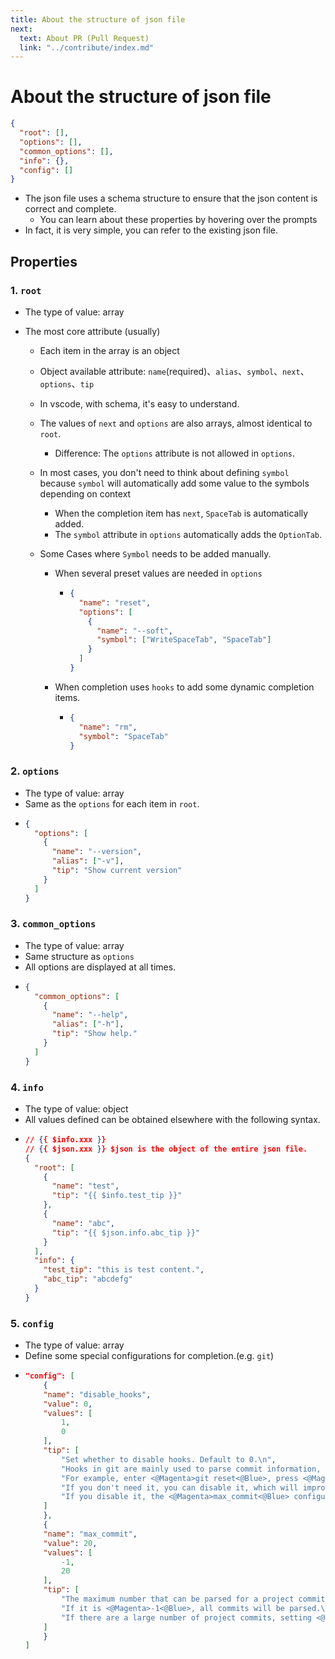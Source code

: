 ```yaml
---
title: About the structure of json file
next:
  text: About PR (Pull Request)
  link: "../contribute/index.md"
---
```


# About the structure of json file

```json
{
  "root": [],
  "options": [],
  "common_options": [],
  "info": {},
  "config": []
}
```

- The json file uses a schema structure to ensure that the json content is correct and complete.
  - You can learn about these properties by hovering over the prompts
- In fact, it is very simple, you can refer to the existing json file.

## Properties

### 1. `root`

- The type of value: array
- The most core attribute (usually)

  - Each item in the array is an object
  - Object available attribute: `name`(required)、`alias`、`symbol`、`next`、`options`、`tip`
  - In vscode, with schema, it's easy to understand.
  - The values of `next` and `options` are also arrays, almost identical to `root`.
    - Difference: The `options` attribute is not allowed in `options`.
  - In most cases, you don't need to think about defining `symbol` because `symbol` will automatically add some value to the symbols depending on context
    - When the completion item has `next`, `SpaceTab` is automatically added.
    - The `symbol` attribute in `options` automatically adds the `OptionTab`.
  - Some Cases where `Symbol` needs to be added manually.

    - When several preset values are needed in `options`

      - ```json
        {
          "name": "reset",
          "options": [
            {
              "name": "--soft",
              "symbol": ["WriteSpaceTab", "SpaceTab"]
            }
          ]
        }
        ```

    - When completion uses `hooks` to add some dynamic completion items.
      - ```json
        {
          "name": "rm",
          "symbol": "SpaceTab"
        }
        ```

### 2. `options`

- The type of value: array
- Same as the `options` for each item in `root`.
- ```json
  {
    "options": [
      {
        "name": "--version",
        "alias": ["-v"],
        "tip": "Show current version"
      }
    ]
  }
  ```

### 3. `common_options`

- The type of value: array
- Same structure as `options`
- All options are displayed at all times.
- ```json
  {
    "common_options": [
      {
        "name": "--help",
        "alias": ["-h"],
        "tip": "Show help."
      }
    ]
  }
  ```

### 4. `info`

- The type of value: object
- All values defined can be obtained elsewhere with the following syntax.
- ```json
  // {{ $info.xxx }}
  // {{ $json.xxx }} $json is the object of the entire json file.
  {
    "root": [
      {
        "name": "test",
        "tip": "{{ $info.test_tip }}"
      },
      {
        "name": "abc",
        "tip": "{{ $json.info.abc_tip }}"
      }
    ],
    "info": {
      "test_tip": "this is test content.",
      "abc_tip": "abcdefg"
    }
  }
  ```

### 5. `config`

- The type of value: array
- Define some special configurations for completion.(e.g. `git`)
- ```json
  "config": [
      {
      "name": "disable_hooks",
      "value": 0,
      "values": [
          1,
          0
      ],
      "tip": [
          "Set whether to disable hooks. Default to 0.\n",
          "Hooks in git are mainly used to parse commit information, branch information, etc., and then dynamically add them to some completions (such as reset,checkout,branch, etc.)\n",
          "For example, enter <@Magenta>git reset<@Blue>, press <@Magenta>Space<@Blue> and <@Magenta>Tab<@Blue>, and you can get the resolved commit completions.\n",
          "If you don't need it, you can disable it, which will improve the loading speed of the completion.\n",
          "If you disable it, the <@Magenta>max_commit<@Blue> configuration will also be invalid."
      ]
      },
      {
      "name": "max_commit",
      "value": 20,
      "values": [
          -1,
          20
      ],
      "tip": [
          "The maximum number that can be parsed for a project commit.\n",
          "If it is <@Magenta>-1<@Blue>, all commits will be parsed.\n",
          "If there are a large number of project commits, setting <@Magenta>-1<@Blue> will affect the loading speed of the completion."
      ]
      }
  ]
  ```
